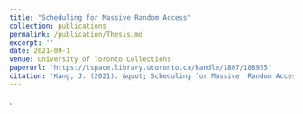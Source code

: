 ```yaml
---
title: "Scheduling for Massive Random Access"
collection: publications
permalink: /publication/Thesis.md
excerpt: ''
date: 2021-09-1
venue: University of Toronto Collections 
paperurl: 'https://tspace.library.utoronto.ca/handle/1807/108955'
citation: 'Kang, J. (2021). &quot; Scheduling for Massive  Random Access.&quot;.'
---
```

.

